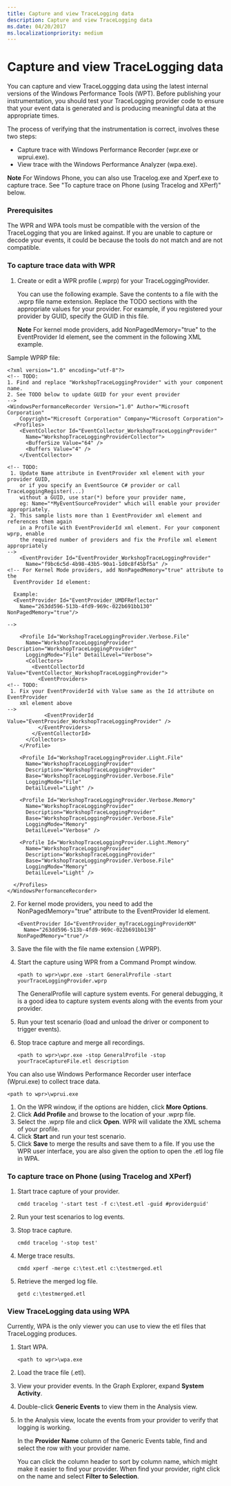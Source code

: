 ```yaml
---
title: Capture and view TraceLogging data
description: Capture and view TraceLogging data
ms.date: 04/20/2017
ms.localizationpriority: medium
---
```


# Capture and view TraceLogging data


You can capture and view TraceLoggging data using the latest internal versions of the Windows Performance Tools (WPT). Before publishing your instrumentation, you should test your TraceLogging provider code to ensure that your event data is generated and is producing meaningful data at the appropriate times.

The process of verifying that the instrumentation is correct, involves these two steps:

-   Capture trace with Windows Performance Recorder (wpr.exe or wprui.exe).
-   View trace with the Windows Performance Analyzer (wpa.exe).

**Note**  For Windows Phone, you can also use Tracelog.exe and Xperf.exe to capture trace. See "To capture trace on Phone (using Tracelog and XPerf)" below.



### <span id="Prerequisites"></span><span id="prerequisites"></span><span id="PREREQUISITES"></span>Prerequisites

The WPR and WPA tools must be compatible with the version of the TraceLogging that you are linked against. If you are unable to capture or decode your events, it could be because the tools do not match and are not compatible.

### <span id="To_capture_trace_data_with_WPR"></span><span id="to_capture_trace_data_with_wpr"></span><span id="TO_CAPTURE_TRACE_DATA_WITH_WPR"></span>To capture trace data with WPR

1.  Create or edit a WPR profile (.wprp) for your TraceLoggingProvider.

    You can use the following example. Save the contents to a file with the .wprp file name extension. Replace the TODO sections with the appropriate values for your provider. For example, if you registered your provider by GUID, specify the GUID in this file.

    **Note**  For kernel mode providers, add NonPagedMemory="true" to the EventProvider Id element, see the comment in the following XML example.




Sample WPRP file:

```
<?xml version="1.0" encoding="utf-8"?>
<!-- TODO: 
1. Find and replace "WorkshopTraceLoggingProvider" with your component name.
2. See TODO below to update GUID for your event provider
-->
<WindowsPerformanceRecorder Version="1.0" Author="Microsoft Corporation" 
    Copyright="Microsoft Corporation" Company="Microsoft Corporation">
  <Profiles>
    <EventCollector Id="EventCollector_WorkshopTraceLoggingProvider" 
      Name="WorkshopTraceLoggingProviderCollector">
      <BufferSize Value="64" />
      <Buffers Value="4" />
    </EventCollector>

<!-- TODO: 
 1. Update Name attribute in EventProvider xml element with your provider GUID, 
    or if you specify an EventSource C# provider or call TraceLoggingRegister(...) 
    without a GUID, use star(*) before your provider name, 
    eg: Name="*MyEventSourceProvider" which will enable your provider appropriately.
 2. This sample lists more than 1 EventProvider xml element and references them again 
    in a Profile with EventProviderId xml element. For your component wprp, enable 
    the required number of providers and fix the Profile xml element appropriately
--> 
    <EventProvider Id="EventProvider_WorkshopTraceLoggingProvider" 
      Name="f9bc6c5d-4b98-43b5-90a1-1d0c8f45bf5a" />
<!-- For Kernel Mode providers, add NonPagedMemory="true" attribute to the 
  EventProvider Id element:

  Example:
  <EventProvider Id="EventProvider_UMDFReflector" 
    Name="263dd596-513b-4fd9-969c-022b691bb130" NonPagedMemory="true"/> 

-->

    <Profile Id="WorkshopTraceLoggingProvider.Verbose.File" 
      Name="WorkshopTraceLoggingProvider" Description="WorkshopTraceLoggingProvider" 
      LoggingMode="File" DetailLevel="Verbose">
      <Collectors>
        <EventCollectorId Value="EventCollector_WorkshopTraceLoggingProvider">
          <EventProviders>
<!-- TODO:
 1. Fix your EventProviderId with Value same as the Id attribute on EventProvider 
    xml element above
-->
            <EventProviderId Value="EventProvider_WorkshopTraceLoggingProvider" />
          </EventProviders>
        </EventCollectorId>
      </Collectors>
    </Profile>

    <Profile Id="WorkshopTraceLoggingProvider.Light.File" 
      Name="WorkshopTraceLoggingProvider" 
      Description="WorkshopTraceLoggingProvider" 
      Base="WorkshopTraceLoggingProvider.Verbose.File" 
      LoggingMode="File" 
      DetailLevel="Light" />

    <Profile Id="WorkshopTraceLoggingProvider.Verbose.Memory" 
      Name="WorkshopTraceLoggingProvider" 
      Description="WorkshopTraceLoggingProvider" 
      Base="WorkshopTraceLoggingProvider.Verbose.File" 
      LoggingMode="Memory" 
      DetailLevel="Verbose" />

    <Profile Id="WorkshopTraceLoggingProvider.Light.Memory" 
      Name="WorkshopTraceLoggingProvider" 
      Description="WorkshopTraceLoggingProvider" 
      Base="WorkshopTraceLoggingProvider.Verbose.File" 
      LoggingMode="Memory" 
      DetailLevel="Light" />

  </Profiles>
</WindowsPerformanceRecorder>
```


2.  For kernel mode providers, you need to add the NonPagedMemory="true" attribute to the EventProvider Id element.

    ```
    <EventProvider Id="EventProvider_myTraceLoggingProviderKM" 
      Name="263dd596-513b-4fd9-969c-022b691bb130" NonPagedMemory="true"/>
    ```

3.  Save the file with the file name extension (.WPRP).
4.  Start the capture using WPR from a Command Prompt window.

    ```
    <path to wpr>\wpr.exe -start GeneralProfile -start  yourTraceLoggingProvider.wprp
    ```

    The GeneralProfile will capture system events. For general debugging, it is a good idea to capture system events along with the events from your provider.

5.  Run your test scenario (load and unload the driver or component to trigger events).
6.  Stop trace capture and merge all recordings.

    ```
    <path to wpr>\wpr.exe -stop GeneralProfile -stop  yourTraceCaptureFile.etl description
    ```

You can also use Windows Performance Recorder user interface (Wprui.exe) to collect trace data.

```
<path to wpr>\wprui.exe
```

1.  On the WPR window, if the options are hidden, click **More Options**.
2.  Click **Add Profile** and browse to the location of your .wprp file.
3.  Select the .wprp file and click **Open**. WPR will validate the XML schema of your profile.
4.  Click **Start** and run your test scenario.
5.  Click **Save** to merge the results and save them to a file. If you use the WPR user interface, you are also given the option to open the .etl log file in WPA.

### <span id="To_capture_trace_on_Phone__using_Tracelog_and_XPerf_"></span><span id="to_capture_trace_on_phone__using_tracelog_and_xperf_"></span><span id="TO_CAPTURE_TRACE_ON_PHONE__USING_TRACELOG_AND_XPERF_"></span>To capture trace on Phone (using Tracelog and XPerf)

1.  Start trace capture of your provider.

    ```
    cmdd tracelog '-start test -f c:\test.etl -guid #providerguid'
    ```

2.  Run your test scenarios to log events.
3.  Stop trace capture.

    ```
    cmdd tracelog '-stop test'
    ```

4.  Merge trace results.

    ```
    cmdd xperf -merge c:\test.etl c:\testmerged.etl
    ```

5.  Retrieve the merged log file.

    ```
    getd c:\testmerged.etl
    ```

### <span id="View_TraceLogging_data_using_WPA"></span><span id="view_tracelogging_data_using_wpa"></span><span id="VIEW_TRACELOGGING_DATA_USING_WPA"></span>View TraceLogging data using WPA

Currently, WPA is the only viewer you can use to view the etl files that TraceLogging produces.

1.  Start WPA.

    ```
    <path to wpr>\wpa.exe
    ```

2.  Load the trace file (.etl).
3.  View your provider events. In the Graph Explorer, expand **System Activity**.
4.  Double-click **Generic Events** to view them in the Analysis view.
5.  In the Analysis view, locate the events from your provider to verify that logging is working.

    In the **Provider Name** column of the Generic Events table, find and select the row with your provider name.

    You can click the column header to sort by column name, which might make it easier to find your provider. When find your provider, right click on the name and select **Filter to Selection**.









